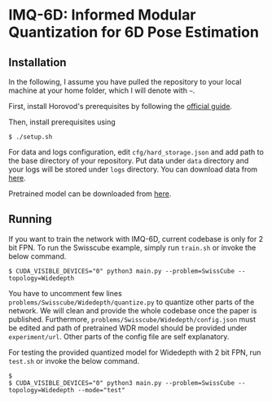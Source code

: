 # IMQ-6D: Informed Modular Quantization for 6D Pose Estimation



## Installation
In the following, I assume you have pulled the repository to your local machine at your home folder, which I will denote with `~`.

First, install Horovod's prerequisites by following the [official guide](https://horovod.readthedocs.io/en/stable/gpus_include.html).

Then, install prerequisites using 
```
$ ./setup.sh
```
For data and logs configuration, edit `cfg/hard_storage.json` and add path to the base directory of your repository. Put data under `data` directory and your logs will be stored under `logs` directory.
You can download data from [here](https://u.pcloud.link/publink/show?code=XZ7ExHVZNw3kUckPM8SOWzepcE6ANF9jpPYX).

Pretrained model can be downloaded from [here](https://drive.google.com/drive/folders/1tkxBM4K4Bl1RqiYSwC0tL1rMFyevHj7h).



## Running

If you want to train the network with IMQ-6D, current codebase is only for 2 bit FPN. To run the Swisscube example, simply run `train.sh` or invoke the below command.
```
$ CUDA_VISIBLE_DEVICES="0" python3 main.py --problem=SwissCube --topology=Widedepth
```
You have to uncomment few lines `problems/Swisscube/Widedepth/quantize.py` to quantize other parts of the network. We will clean and provide the whole codebase once the paper is published.
Furthermore, `problems/Swisscube/Widedepth/config.json` must be edited and path of pretrained WDR model should be provided under `experiment/url`. Other parts of the config file are self explanatory.


For testing the provided quantized model for Widedepth with 2 bit FPN, run `test.sh` or invoke the below command.
```
$ 
$ CUDA_VISIBLE_DEVICES="0" python3 main.py --problem=SwissCube --topology=Widedepth --mode="test"
```

